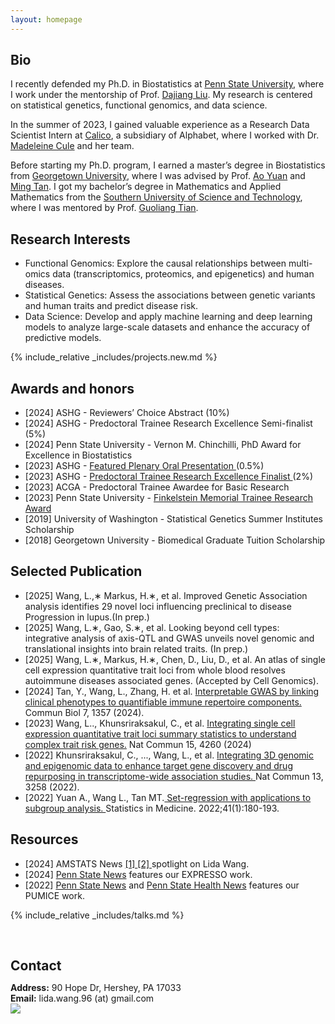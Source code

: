 ```yaml
---
layout: homepage
---
```


## Bio


I recently defended my Ph.D. in Biostatistics at <a href="https://www.psu.edu/" target="_blank">Penn State University</a>, where I work under the mentorship of Prof. <a href="https://dajiangliu.blog/" target="_blank">Dajiang Liu</a>. My research is centered on statistical genetics, functional genomics, and data science.

In the summer of 2023, I gained valuable experience as a Research Data Scientist Intern at <a href="https://www.calicolabs.com/" target="_blank">Calico</a>, a subsidiary of Alphabet, where I worked with Dr. <a href="https://www.calicolabs.com/people/madeleine-cule-ph-d/" target="_blank">Madeleine Cule</a> and her team.

Before starting my Ph.D. program, I earned a master’s degree in Biostatistics from <a href="https://www.georgetown.edu/" target="_blank">Georgetown University</a>, where I was advised by Prof. <a href="https://gufaculty360.georgetown.edu/s/contact/00336000014TRqVAAW/ao-yuan" target="_blank">Ao Yuan</a> and <a href="https://gufaculty360.georgetown.edu/s/contact/00336000014TfIDAA0/ming-tan" target="_blank">Ming Tan</a>. I got my bachelor’s degree in Mathematics and Applied Mathematics from the <a href="https://www.sustech.edu.cn/en/" target="_blank">Southern University of Science and Technology</a>, where I was mentored by Prof. <a href="https://stat-ds.sustech.edu.cn/teacher/TIAN,Guoliang?lang=en-us" target="_blank">Guoliang Tian</a>.


## Research Interests
- Functional Genomics: Explore the causal relationships between multi-omics data (transcriptomics, proteomics, and epigenetics) and human diseases.
- Statistical Genetics: Assess the associations between genetic variants and human traits and predict disease risk.
- Data Science: Develop and apply machine learning and deep learning models to analyze large-scale datasets and enhance the accuracy of predictive models.
  
{% include_relative _includes/projects.new.md %}

## Awards and honors
- [2024] ASHG - Reviewers’ Choice Abstract (10%)
- [2024] ASHG - Predoctoral Trainee Research Excellence Semi-finalist (5%)
- [2024] Penn State University - Vernon M. Chinchilli, PhD Award for Excellence in Biostatistics
- [2023] ASHG - <a href="https://www.ashg.org/wp-content/uploads/2023/10/ASHG2023-PlenaryAbstracts.pdf" target="_blank"> Featured Plenary Oral Presentation </a>  (0.5%)
- [2023] ASHG - <a href="https://www.ashg.org/wp-content/uploads/2023/12/ASHG-Trainee-Research-for-Excellence-Awards-2023-Recipients.pdf" target="_blank"> Predoctoral Trainee Research Excellence Finalist </a> (2%)
- [2023] ACGA - Predoctoral Trainee Awardee for Basic Research
- [2023] Penn State University - <a href="https://pennstatehealthnews.org/topics/finkelstein-award/" target="_blank"> Finkelstein Memorial Trainee Research Award</a>
- [2019] University of Washington - Statistical Genetics Summer Institutes Scholarship
- [2018] Georgetown University - Biomedical Graduate Tuition Scholarship

## Selected Publication
- [2025] Wang, L.,∗ Markus, H.∗, et al. Improved Genetic Association analysis identifies 29 novel loci influencing preclinical to disease Progression in lupus.(In prep.)
- [2025] Wang, L.∗, Gao, S.∗, et al. Looking beyond cell types: integrative analysis of axis-QTL and GWAS unveils novel genomic and translational insights into brain related traits. (In prep.)
- [2025] Wang, L.∗, Markus, H.∗, Chen, D., Liu, D., et al. An atlas of single cell expression quantitative trait loci from whole blood resolves autoimmune diseases associated genes. (Accepted by Cell Genomics). 
- [2024] Tan, Y., Wang, L., Zhang, H. et al. <a href="https://www.nature.com/articles/s42003-024-07010-x" target="_blank"> Interpretable GWAS by linking clinical phenotypes to quantifiable immune repertoire components.</a> Commun Biol 7, 1357 (2024). 
- [2023] Wang, L.., Khunsriraksakul, C., et al. <a href="https://www.nature.com/articles/s41467-024-48143-1" target="_blank"> Integrating single cell expression quantitative trait loci summary statistics to understand complex trait risk genes.</a>  Nat Commun 15, 4260 (2024) 
- [2022] Khunsriraksakul, C., ..., Wang, L., et al. <a href="https://www.nature.com/articles/s41467-022-30956-7" target="_blank"> Integrating 3D genomic and epigenomic data to enhance target gene discovery and drug repurposing in transcriptome-wide association studies. </a> Nat Commun 13, 3258 (2022).
- [2022] Yuan A., Wang L., Tan MT.<a href="https://onlinelibrary.wiley.com/doi/abs/10.1002/sim.9229" target="_blank"> Set-regression with applications to subgroup analysis. </a> Statistics in Medicine. 2022;41(1):180-193.

## Resources
- [2024] AMSTATS News <a href="https://magazine.amstat.org/blog/2024/08/01/lidawang/" target="_blank"> [1] </a> <a href="https://www.linkedin.com/posts/american-statistical-association---asa_newmember-postdoc-statistician-activity-7231299544515301377-9A8Q?utm_source=share&utm_medium=member_desktop" target="_blank"> [2] </a> spotlight on Lida Wang. 
- [2024] <a href="https://www.psu.edu/news/research/story/new-ai-algorithm-may-improve-autoimmune-disease-prediction-and-therapies/" target="_blank"> Penn State News</a> features our EXPRESSO work.
- [2022] <a href="https://www.psu.edu/news/research/story/new-machine-learning-technique-shows-how-drugs-can-be-repurposed/" target="_blank"> Penn State News</a> and <a href="https://pennstatehealthnews.org/2022/06/new-machine-learning-technique-shows-how-drugs-can-be-repurposed/" target="_blank"> Penn State Health News</a> features our PUMICE work.
  
{% include_relative _includes/talks.md %}

<h2 style="margin: 60px 0px 10px;">Contact</h2>

<p><strong>Address:</strong> 90 Hope Dr, Hershey, PA 17033
<br />
<strong>Email:</strong> <email>lida.wang.96 (at) gmail.com</email>
<br />


<img src="//clustrmaps.com/map_v2.png?cl=080808&w=200&t=n&d=vkrzfkL2KOfv72jrrfV85BrKIRl2M8Z5ItYMPxR4AgE&co=ffffff&ct=808080" />

